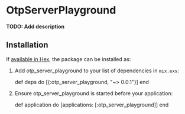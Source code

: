 # OtpServerPlayground

**TODO: Add description**

## Installation

If [available in Hex](https://hex.pm/docs/publish), the package can be installed as:

  1. Add otp_server_playground to your list of dependencies in `mix.exs`:

        def deps do
          [{:otp_server_playground, "~> 0.0.1"}]
        end

  2. Ensure otp_server_playground is started before your application:

        def application do
          [applications: [:otp_server_playground]]
        end

